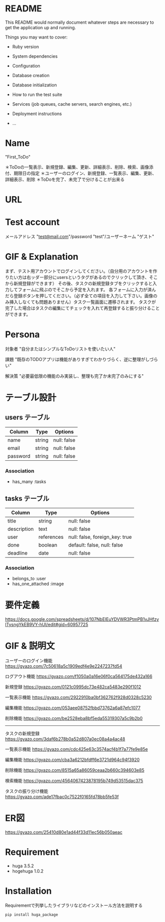 # README

This README would normally document whatever steps are necessary to get the
application up and running.

Things you may want to cover:

* Ruby version

* System dependencies

* Configuration

* Database creation

* Database initialization

* How to run the test suite

* Services (job queues, cache servers, search engines, etc.)

* Deployment instructions

* ...

# Name
 "First_ToDo"
 
 ＊ToDoの一覧表示、新規登録、編集、更新、詳細表示、削除、検索、画像添付、期限日の指定
 ＊ユーザーのログイン、新規登録、一覧表示、編集、更新、詳細表示、削除
 ＊ToDoを完了、未完了で分けることが出来る

 
# URL
 
# Test account
メールアドレス "test@mail.com"/password "test"/ユーザーネーム "ゲスト"
# GIF & Explanation

まず、テスト用アカウントでログインしてください。（自分用のアカウントを作りたい方は右ッダー部分にusersというタグがあるのでクリックして頂き、そこから新規登録ができます）
その後、タスクの新規登録タブをクリックすると入力してフォームに飛ぶのでそこから予定を入れます。
各フォームに入力が済んだら登録ボタンを押してください。（必ず全ての項目を入力して下さい。画像のみ挿入しなくても問題ありません）タスク一覧画面に遷移されます。
タスクが完了した場合はタスクの編集にてチェックを入れて再登録すると振り分けることができます。

# Persona

対象者 "自分またはシンプルなToDoリストを使いたい人"

課題 "既存のTODOアプリは機能がありすぎてわかりづらく、逆に整理がしづらい"

解決策 "必要最低限の機能のみ実装し、整理も完了か未完了のみにする"

# テーブル設計

## users テーブル

| Column         | Type   | Options     |
| --------       | ------ | ----------- |
| name           | string | null: false |
| email          | string | null: false |
| password       | string | null: false |


 ### Association

- has_many :tasks

## tasks テーブル

| Column              | Type       | Options                        |
| ------              | ------     | -----------                    |
| title               | string     | null: false                    |
| description         | text       | null: false                    |
| user                | references | null: false, foreign_key: true |
| done                | boolean    | default: false, null: false    |
| deadline            | date       | null: false                    |


### Association

- belongs_to :user
- has_one_attached :image

# 要件定義
https://docs.google.com/spreadsheets/d/107NbEIEuYDVWR3PtmPB1vJHfzyITysngYkEB9VY-hUI/edit#gid=60957725

# GIF & 説明文
ユーザーのログイン機能
https://gyazo.com/7c50618a5c1909edf4e9e2247237fd54

ログアウト機能
https://gyazo.com/f1050a0a16e06f0ca564175de432a166

新規登録
https://gyazo.com/0121c0995dc73e482ca5483e290f1012

一覧表示機能
https://gyazo.com/2922910ba0bf362762f928d0328c5230

編集機能
https://gyazo.com/053aee08752fbbd73762a6a87efc1077


削除機能
https://gyazo.com/be2528eba8bf5eda55319307a5c9b2b0
 
-------------------------------------------------- 
タスクの新規登録
https://gyazo.com/3daf6b278b0a52d807a0ec08a4a4ac48

一覧表示機能
https://gyazo.com/cdc425e63c3574acf4b1f7a77fe9e85e

編集機能
https://gyazo.com/cba3a6212bfdff6e3721d964c94f3920

削除機能
https://gyazo.com/8515a65a86059ceaa2b660c394603e85

検索機能
https://gyazo.com/4564067423878195b749d53515dac375



タスクの振り分け機能
https://gyazo.com/ade17fbac0c7522f0165fd78bb5fe53f



# ER図
https://gyazo.com/25410d80e1ad44f33d11ec56b050aeac

# Requirement
* huga 3.5.2
* hogehuga 1.0.2
 
# Installation
 
Requirementで列挙したライブラリなどのインストール方法を説明する
 
```bash
pip install huga_package
```
 


 